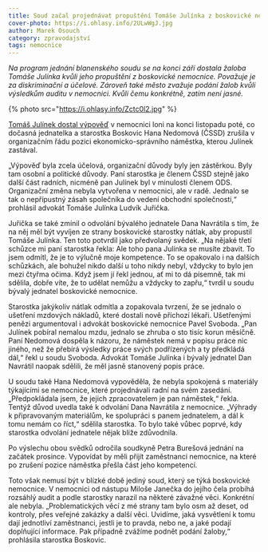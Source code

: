 ```yaml
---
title: Soud začal projednávat propuštění Tomáše Julínka z boskovické nemocnice
cover-photo: https://i.ohlasy.info/2ULwWgJ.jpg
author: Marek Osouch
category: zpravodajství
tags: nemocnice
---
```


*Na program jednání blanenského soudu se na konci září dostala žaloba Tomáše Julínka kvůli jeho propuštění z boskovické nemocnice. Považuje je za diskriminační a účelové. Zároveň také město zvažuje podání žalob kvůli výsledkům auditu v nemocnici. Kvůli čemu konkrétně, zatím není jasné.*

{% photo src="https://i.ohlasy.info/Zctc0l2.jpg" %}

[Tomáš Julínek dostal výpověď](http://ohlasy.info/clanky/2015/12/julinek-odvolan.html) v nemocnici loni na konci listopadu poté, co dočasná jednatelka a starostka Boskovic Hana Nedomová (ČSSD) zrušila v organizačním řádu pozici ekonomicko-správního náměstka, kterou Julínek zastával.

„Výpověď byla zcela účelová, organizační důvody byly jen zástěrkou. Byly tam osobní a politické důvody. Paní starostka je členem ČSSD stejně jako další část radních, nicméně pan Julínek byl v minulosti členem ODS. Organizační změna nebyla vytvořena v nemocnici, ale v radě. Jednalo se tak o nepřípustný zásah společníka do vedení obchodní společnosti,“ prohlásil advokát Tomáše Julínka Ludvík Juřička.

Juřička se také zmínil o odvolání bývalého jednatele Dana Navrátila s tím, že na něj měl být vyvíjen ze strany boskovické starostky nátlak, aby propustil Tomáše Julínka. Ten toto potvrdil jako předvolaný svědek. „Na nějaké třetí schůzce mi paní starostka řekla: Ale toho pana Julínka se musíte zbavit. To jsem odmítl, že je to výlučně moje kompetence. To se opakovalo i na dalších schůzkách, ale bohužel nikdo další u toho nikdy nebyl, vždycky to bylo jen mezi čtyřma očima. Když jsem jí řekl jednou, ať mi to dá písemně, tak mi sdělila, dobře víte, že to udělat nemůžu a vždycky to zapřu,“ tvrdil u soudu bývalý jednatel boskovické nemocnice.

Starostka jakýkoliv nátlak odmítla a zopakovala tvrzení, že se jednalo o ušetření mzdových nákladů, které dostali nově příchozí lékaři. Ušetřenými penězi argumentoval i advokát boskovické nemocnice Pavel Svoboda. „Pan Julínek pobíral nemalou mzdu, jednalo se zhruba o sto tisíc korun měsíčně. Paní Nedomová dospěla k názoru, že náměstek nemá v popisu práce nic jiného, než že přebírá výsledky práce svých podřízených a ty předkládá dál,“ řekl u soudu Svoboda. Advokát Tomáše Julínka i bývalý jednatel Dan Navrátil naopak sdělili, že měl jasně stanovený popis práce.

U soudu také Hana Nedomová vypověděla, že nebyla spokojená s materiály týkajícími se nemocnice, které projednávali radní na svém zasedání. „Předpokládala jsem, že jejich zpracovatelem je pan náměstek,“ řekla. Tentýž důvod uvedla také k odvolání Dana Navrátila z nemocnice. „Výhrady k připravovaným materiálům, ke spolupráci s panem jednatelem, a dál k tomu nemám co říct,“ sdělila starostka. To bylo také vůbec poprvé, kdy starostka odvolání jednatele nějak blíže zdůvodnila.

Po výslechu obou svědků odročila soudkyně Petra Burešová jednání na začátek prosince. Vypovídat by měli přijít zaměstnanci nemocnice, na které po zrušení pozice náměstka přešla část jeho kompetencí.

Toto však nemusí být v blízké době jediný soud, který se týká boskovické nemocnice. V nemocnici od nástupu Miloše Janečka do jejího čela probíhá rozsáhlý audit a podle starostky narazil na některé závažné věci. Konkrétní ale nebyla. „Problematických věcí z mé strany tam bylo osm až deset, od kontroly, přes veřejné zakázky a další věci. Uvidíme, jaká vysvětlení k tomu dají jednotliví zaměstnanci, jestli je to pravda, nebo ne, a jaké podají doplňující informace. Pak případně zvážíme podnět podání žaloby,“ prohlásila starostka Boskovic.
